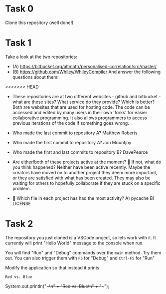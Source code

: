 # Task 0

Clone this repository (well done!)

# Task 1

Take a look at the two repositories:

  * (A) https://bitbucket.org/altmattr/personalised-correlation/src/master/
  * (B) https://github.com/Whiley/WhileyCompiler
And answer the following questions about them:

<<<<<<< HEAD
  * These repositories are at two different websites - github and bitbucket - what are these sites? What service do they provide? Which is better?
Both are websites that are used for hosting code. The code can be accessed and edited by many users in their own 'forks' for easier collaborative programming. It also allows programmers to access previous iterations of the code if something goes wrong.

  * Who made the last commit to repository A?
Matthew Roberts

  * Who made the first commit to repository A?
Jon Mountjoy

  * Who made the first and last commits to repository B?
DavePearce

  * Are either/both of these projects active at the moment? 🤔 If not, what do you think happened?
Neither have been active recently. Maybe the creators have moved on to another project they deem more important, or they are satisfied with what has been created. They may also be waiting for others to hopefully collaborate if they are stuck on a specific problem.

  * 🤔 Which file in each project has had the most activity?
A) pycache
B) LICENSE

# Task 2

The repository you just cloned is a VSCode project, so lets work with it.  It currently will print "Hello World" message to the console when run.

You will find "Run" and "Debug" commands over the `main` method.  Try them out.  You can also trigger them with `F5` for "Debug" and `Ctrl-F5` for "Run"

Modify the application so that instead it prints

~~~~~
Red vs. Blue
~~~~~

System.out.println("~~~~~\n" + "Red vs. Blue\n" + "~~~~~");
